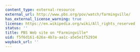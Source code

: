 ```yaml
---
content_type: external-resource
external_url: http://www.pbs.org/pov/watch/farmingville/
has_external_license_warning: true
license: https://en.wikipedia.org/wiki/All_rights_reserved
status: ''
title: PBS Web site on *Farmingville*
uid: f5f6d161-626a-4b7a-aa1c-a5e5e1f52934
wayback_url: ''
---
```

